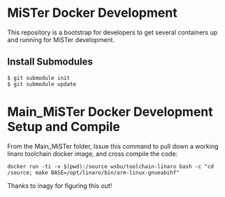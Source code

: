 # MiSTer Docker Development

This repository is a bootstrap for developers to get several containers up and running for MiSTer development.

## Install Submodules
```
$ git submodule init
$ git submodule update
```

# Main_MiSTer Docker Development Setup and Compile

From the Main_MiSTer folder, Issue this command to pull down a working linaro toolchain docker image, and cross compile the code:
```
docker run -ti -v $(pwd):/source wsbu/toolchain-linaro bash -c "cd /source; make BASE=/opt/linaro/bin/arm-linux-gnueabihf"
```
Thanks to inagy for figuring this out!
